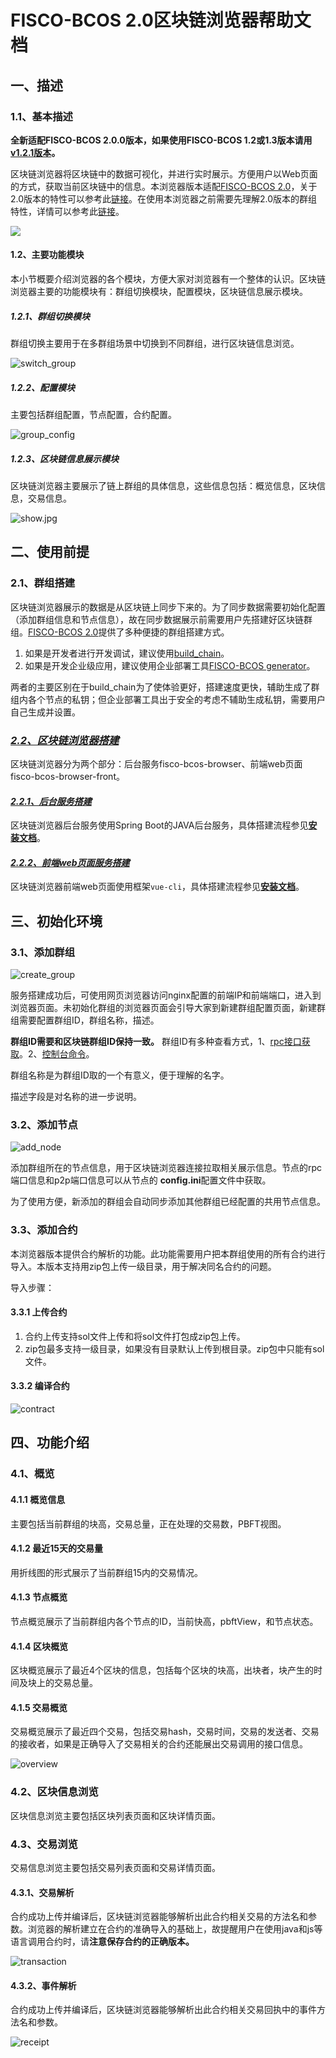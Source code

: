 # FISCO-BCOS 2.0区块链浏览器帮助文档

## 一、描述

### 1.1、基本描述
**全新适配FISCO-BCOS 2.0.0版本，如果使用FISCO-BCOS 1.2或1.3版本请用[v1.2.1版本](https://github.com/FISCO-BCOS/fisco-bcos-browser/releases/tag/v1.2.1)。**

区块链浏览器将区块链中的数据可视化，并进行实时展示。方便用户以Web页面的方式，获取当前区块链中的信息。本浏览器版本适配[FISCO-BCOS 2.0](https://github.com/FISCO-BCOS/FISCO-BCOS/tree/release-2.0.1)，关于2.0版本的特性可以参考此[链接](https://fisco-bcos-documentation.readthedocs.io/zh_CN/release-2.0/docs/introduction.html)。在使用本浏览器之前需要先理解2.0版本的群组特性，详情可以参考此[链接](https://fisco-bcos-documentation.readthedocs.io/zh_CN/release-2.0/docs/what_is_new.html#id2)。

![](./img/overview.png)



#### 1.2、主要功能模块

本小节概要介绍浏览器的各个模块，方便大家对浏览器有一个整体的认识。区块链浏览器主要的功能模块有：群组切换模块，配置模块，区块链信息展示模块。

##### 1.2.1、群组切换模块

群组切换主要用于在多群组场景中切换到不同群组，进行区块链信息浏览。

![switch_group](./img/switch_group.jpg)

##### 1.2.2、配置模块

主要包括群组配置，节点配置，合约配置。

![group_config](./img/group_config.png)

##### 1.2.3、区块链信息展示模块

区块链浏览器主要展示了链上群组的具体信息，这些信息包括：概览信息，区块信息，交易信息。

![show.jpg](./img/show.jpg)

## 二、使用前提

### 2.1、群组搭建

区块链浏览器展示的数据是从区块链上同步下来的。为了同步数据需要初始化配置（添加群组信息和节点信息），故在同步数据展示前需要用户先搭建好区块链群组。[FISCO-BCOS 2.0](https://github.com/FISCO-BCOS/FISCO-BCOS/tree/release-2.0.1)提供了多种便捷的群组搭建方式。

1. 如果是开发者进行开发调试，建议使用[build_chain](https://fisco-bcos-documentation.readthedocs.io/zh_CN/release-2.0/docs/installation.html)。
2. 如果是开发企业级应用，建议使用企业部署工具[FISCO-BCOS generator](https://fisco-bcos-documentation.readthedocs.io/zh_CN/release-2.0/docs/tutorial/enterprise_quick_start.html)。

两者的主要区别在于build_chain为了使体验更好，搭建速度更快，辅助生成了群组内各个节点的私钥；但企业部署工具出于安全的考虑不辅助生成私钥，需要用户自己生成并设置。

### *<u>2.2、区块链浏览器搭建</u>*

区块链浏览器分为两个部分：后台服务fisco-bcos-browser、前端web页面fisco-bcos-browser-front。

#### *<u>2.2.1、后台服务搭建</u>*

区块链浏览器后台服务使用Spring Boot的JAVA后台服务，具体搭建流程参见[**安装文档**](./server/fisco-bcos-browser/README.md)。

#### *<u>2.2.2、前端web页面服务搭建</u>*

区块链浏览器前端web页面使用框架`vue-cli`，具体搭建流程参见[**安装文档**](./web/fisco-bcos-browser-front/README.md)。

## 三、初始化环境

### 3.1、添加群组

![create_group](./img/create_group.png)

服务搭建成功后，可使用网页浏览器访问nginx配置的前端IP和前端端口，进入到浏览器页面。未初始化群组的浏览器页面会引导大家到新建群组配置页面，新建群组需要配置群组ID，群组名称，描述。

**群组ID需要和区块链群组ID保持一致。** 群组ID有多种查看方式，1、[rpc接口获取](https://fisco-bcos-documentation.readthedocs.io/zh_CN/release-2.0/docs/api.html#getgrouplist)。2、[控制台命令](https://fisco-bcos-documentation.readthedocs.io/zh_CN/release-2.0/docs/manual/console.html)。

群组名称是为群组ID取的一个有意义，便于理解的名字。

描述字段是对名称的进一步说明。

### 3.2、添加节点

![add_node](./img/add_node.png)

添加群组所在的节点信息，用于区块链浏览器连接拉取相关展示信息。节点的rpc端口信息和p2p端口信息可以从节点的 **config.ini**配置文件中获取。

为了使用方便，新添加的群组会自动同步添加其他群组已经配置的共用节点信息。

### 3.3、添加合约

本浏览器版本提供合约解析的功能。此功能需要用户把本群组使用的所有合约进行导入。本版本支持用zip包上传一级目录，用于解决同名合约的问题。

导入步骤：

#### 3.3.1 上传合约

1. 合约上传支持sol文件上传和将sol文件打包成zip包上传。
2. zip包最多支持一级目录，如果没有目录默认上传到根目录。zip包中只能有sol文件。

#### 3.3.2 编译合约

![contract](./img/contract.png)

## 四、功能介绍

### 4.1、概览

#### 4.1.1 概览信息

主要包括当前群组的块高，交易总量，正在处理的交易数，PBFT视图。

#### 4.1.2 最近15天的交易量

用折线图的形式展示了当前群组15内的交易情况。

#### 4.1.3 节点概览

节点概览展示了当前群组内各个节点的ID，当前快高，pbftView，和节点状态。

#### 4.1.4  区块概览

区块概览展示了最近4个区块的信息，包括每个区块的块高，出块者，块产生的时间及块上的交易总量。

#### 4.1.5  交易概览

交易概览展示了最近四个交易，包括交易hash，交易时间，交易的发送者、交易的接收者，如果是正确导入了交易相关的合约还能展出交易调用的接口信息。

![overview](./img/overview.png)

### 4.2、区块信息浏览

区块信息浏览主要包括区块列表页面和区块详情页面。

### 4.3、交易浏览

交易信息浏览主要包括交易列表页面和交易详情页面。

#### 4.3.1、交易解析

合约成功上传并编译后，区块链浏览器能够解析出此合约相关交易的方法名和参数。浏览器的解析建立在合约的准确导入的基础上，故提醒用户在使用java和js等语言调用合约时，请**注意保存合约的正确版本。**

![transaction](./img/transaction.png)

#### 4.3.2、事件解析

合约成功上传并编译后，区块链浏览器能够解析出此合约相关交易回执中的事件方法名和参数。

![receipt](./img/receipt.png)
